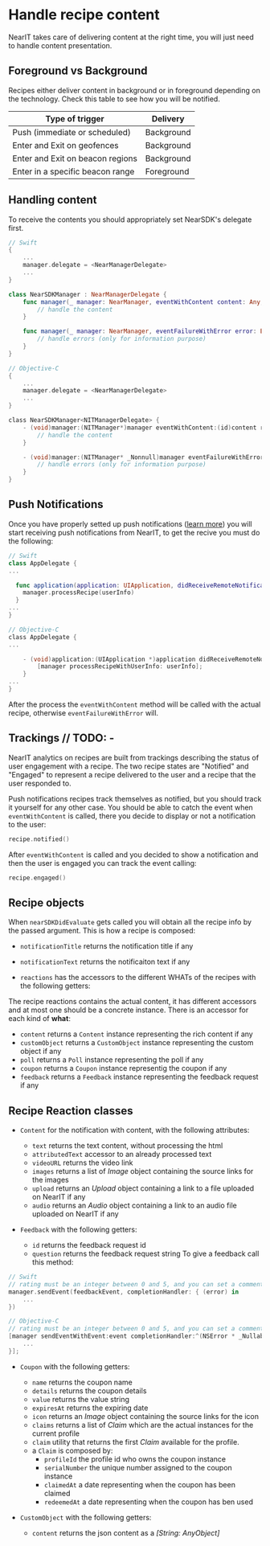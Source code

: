 # Handle recipe content

NearIT takes care of delivering content at the right time, you will just need to handle content presentation. 

## Foreground vs Background

Recipes either deliver content in background or in foreground depending on the technology. Check this table to see how you will be notified.

| Type of trigger                  | Delivery           |
|----------------------------------|--------------------|
| Push (immediate or scheduled)    | Background         |
| Enter and Exit on geofences      | Background         |
| Enter and Exit on beacon regions | Background         |
| Enter in a specific beacon range | Foreground         |

## Handling content

To receive the contents you should appropriately set NearSDK's delegate first.
```swift
// Swift
{
    ...
    manager.delegate = <NearManagerDelegate>
    ...
}

class NearSDKManager : NearManagerDelegate {
    func manager(_ manager: NearManager, eventWithContent content: Any, recipe: NITRecipe) {
        // handle the content
    }

    func manager(_ manager: NearManager, eventFailureWithError error: Error, recipe: NITRecipe) {
        // handle errors (only for information purpose)
    }
}
```

```objective-c
// Objective-C
{
    ...
    manager.delegate = <NearManagerDelegate>
    ...
}

class NearSDKManager<NITManagerDelegate> {
    - (void)manager:(NITManager*)manager eventWithContent:(id)content recipe:(NITRecipe*)recipe {
        // handle the content
    }

    - (void)manager:(NITManager* _Nonnull)manager eventFailureWithError:(NSError* _Nonnull)error recipe:(NITRecipe* _Nonnull)recipe {
        // handle errors (only for information purpose)
    }
}
```

## Push Notifications

Once you have properly setted up push notifications ([learn more](enable-triggers.md)) you will start receiving push notifications from NearIT, to get the recive you must do the following:

```swift
// Swift
class AppDelegate {
...

  func application(application: UIApplication, didReceiveRemoteNotification userInfo: [NSObject : AnyObject], fetchCompletionHandler completionHandler: (UIBackgroundFetchResult) -> Void) {
    manager.processRecipe(userInfo)
  }
...
}
```

```objective-c
// Objective-C
class AppDelegate {
...

    - (void)application:(UIApplication *)application didReceiveRemoteNotification:(NSDictionary *)userInfo fetchCompletionHandler:(void (^)(UIBackgroundFetchResult result))completionHandler
        [manager processRecipeWithUserInfo: userInfo];
    }
...
}
```

After the process the `eventWithContent` method will be called with the actual recipe, otherwise `eventFailureWithError` will.

## Trackings // TODO: -

NearIT analytics on recipes are built from trackings describing the status of user engagement with a recipe. The two recipe states are "Notified" and "Engaged" to represent a recipe delivered to the user and a recipe that the user responded to.

Push notifications recipes track themselves as notified, but you should track it yourself for any other case.
You should be able to catch the event when `eventWithContent` is called, there you decide to display or not a notification to the user:
```swift
recipe.notified()
```

After `eventWithContent` is called and you decided to show a notification and then the user is engaged you can track the event calling:
```swift
recipe.engaged()
```

## Recipe objects

When `nearSDKDidEvaluate` gets called you will obtain all the recipe info by the passed argument. This is how a recipe is composed:

- `notificationTitle` returns the notification title if any
- `notificationText` returns the notificaiton text if any

- `reactions` has the accessors to the different WHATs of the recipes with the following getters:

The recipe reactions contains the actual content, it has different accessors and at most one should be a concrete instance. There is an accessor for each kind of **what**:

- `content` returns a `Content` instance representing the rich content if any
- `customObject` returns a `CustomObject` instance representing the custom object if any
- `poll` returns a `Poll` instance representing the poll if any
- `coupon` returns a `Coupon` instance representig the coupon if any
- `feedback` returns a `Feedback` instance representing the feedback request if any

## Recipe Reaction classes

- `Content` for the notification with content, with the following attributes:
    - `text` returns the text content, without processing the html
    - `attributedText` accessor to an already processed text 
    - `videoURL` returns the video link
    - `images` returns a list of *Image* object containing the source links for the images
    - `upload` returns an *Upload* object containing a link to a file uploaded on NearIT if any
    - `audio` returns an *Audio* object containing a link to an audio file uploaded on NearIT if any
    
- `Feedback` with the following getters:
    - `id` returns the feedback request id
    - `question` returns the feedback request string
To give a feedback call this method:
```swift
// Swift
// rating must be an integer between 0 and 5, and you can set a comment string.
manager.sendEvent(feedbackEvent, completionHandler: { (error) in
    ...
})
```

```objective-c
// Objective-C
// rating must be an integer between 0 and 5, and you can set a comment string.
[manager sendEventWithEvent:event completionHandler:^(NSError * _Nullable error) {
    ...
}];
```
    
- `Coupon` with the following getters:
    - `name` returns the coupon name
    - `details` returns the coupon details
    - `value` returns the value string
    - `expiresAt` returns the expiring date
    - `icon` returns an *Image* object containing the source links for the icon
    - `claims` returns a list of *Claim* which are the actual instances for the current profile
    - `claim` utility that returns the first *Claim* available for the profile.
    - a `Claim` is composed by:
        - `profileId` the profile id who owns the coupon instance
        - `serialNumber` the unique number assigned to the coupon instance
        - `claimedAt` a date representing when the coupon has been claimed
        - `redeemedAt` a date representing when the coupon has ben used

    
- `CustomObject` with the following getters:
    - `content` returns the json content as a *[String: AnyObject]*




